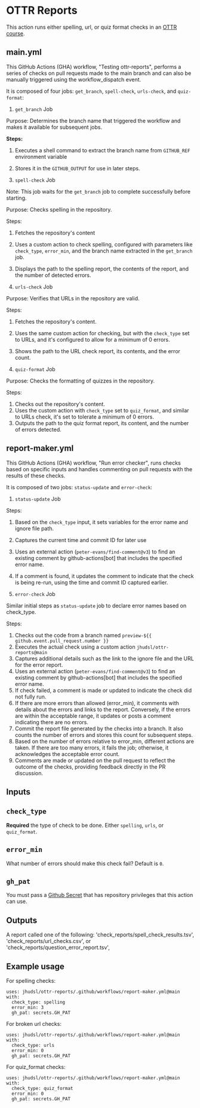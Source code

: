 # OTTR Reports

This action runs either spelling, url, or quiz format checks in an [OTTR course](https://github.com/jhudsl/OTTR_Template).

## main.yml

This GitHub Actions (GHA) workflow, "Testing ottr-reports", performs a series of checks on pull requests made to the main branch and can also be manually triggered using the workflow_dispatch event.

It is composed of four jobs: `get_branch`, `spell-check`, `urls-check`, and `quiz-format`:

1. `get_branch` Job

Purpose: Determines the branch name that triggered the workflow and makes it available for subsequent jobs.

**Steps:**
1. Executes a shell command to extract the branch name from `GITHUB_REF` environment variable
2. Stores it in the `GITHUB_OUTPUT` for use in later steps.


2. `spell-check` Job

Note: This job waits for the `get_branch` job to complete successfully before starting.

Purpose: Checks spelling in the repository.

Steps: 
1. Fetches the repository's content 
2. Uses a custom action to check spelling, configured with parameters like `check_type`, `error_min`, and the branch name extracted in the `get_branch` job.
3. Displays the path to the spelling report, the contents of the report, and the number of detected errors.


3. `urls-check` Job

Purpose: Verifies that URLs in the repository are valid.

Steps:
1. Fetches the repository's content.
2. Uses the same custom action for checking, but with the `check_type` set to URLs, and it's configured to allow for a minimum of 0 errors.
3. Shows the path to the URL check report, its contents, and the error count.


4. `quiz-format` Job

Purpose: Checks the formatting of quizzes in the repository.

Steps:
1. Checks out the repository's content.
2. Uses the custom action with `check_type` set to `quiz_format`, and similar to URLs check, it's set to tolerate a minimum of 0 errors.
3. Outputs the path to the quiz format report, its content, and the number of errors detected.


## report-maker.yml

This GitHub Actions (GHA) workflow, "Run error checker", runs checks based on specific inputs and handles commenting on pull requests with the results of these checks.

It is composed of two jobs: `status-update` and `error-check`:

1. `status-update` Job

Steps:
1. Based on the `check_type` input, it sets variables for the error name and ignore file path.
2. Captures the current time and commit ID for later use 
3. Uses an external action (`peter-evans/find-comment@v3`) to find an existing comment by github-actions[bot] that includes the specified error name.
4. If a comment is found, it updates the comment to indicate that the check is being re-run, using the time and commit ID captured earlier.


2. `error-check` Job

Similar initial steps as `status-update` job to declare error names based on check_type.

Steps:
1. Checks out the code from a branch named `preview-${{ github.event.pull_request.number }}`
2. Executes the actual check using a custom action `jhudsl/ottr-reports@main`
3. Captures additional details such as the link to the ignore file and the URL for the error report.
4. Uses an external action (`peter-evans/find-comment@v3`) to find an existing comment by github-actions[bot] that includes the specified error name.
5. If check failed, a comment is made or updated to indicate the check did not fully run. 
6. If there are more errors than allowed (error_min), it comments with details about the errors and links to the report. Conversely, if the errors are within the acceptable range, it updates or posts a comment indicating there are no errors.
7. Commit the report file generated by the checks into a branch. It also counts the number of errors and stores this count for subsequent steps.
8. Based on the number of errors relative to error_min, different actions are taken. If there are too many errors, it fails the job; otherwise, it acknowledges the acceptable error count.
9. Comments are made or updated on the pull request to reflect the outcome of the checks, providing feedback directly in the PR discussion.


## Inputs

## `check_type`

**Required** the type of check to be done. Either `spelling`, `urls`, or `quiz_format`.

## `error_min`

What number of errors should make this check fail? Default is `0`.

## `gh_pat`

You must pass a [Github Secret](https://docs.github.com/en/actions/security-guides/encrypted-secrets) that has repository privileges that this action can use.

## Outputs

A report called one of the following:
'check_reports/spell_check_results.tsv', 'check_reports/url_checks.csv', or 'check_reports/question_error_report.tsv',

## Example usage

For spelling checks:
```
uses: jhudsl/ottr-reports/.github/workflows/report-maker.yml@main
with:
  check_type: spelling
  error_min: 3
  gh_pat: secrets.GH_PAT
```

For broken url checks:
```
uses: jhudsl/ottr-reports/.github/workflows/report-maker.yml@main
with:
  check_type: urls
  error_min: 0
  gh_pat: secrets.GH_PAT
```

For quiz_format checks:
```
uses: jhudsl/ottr-reports/.github/workflows/report-maker.yml@main
with:
  check_type: quiz_format
  error_min: 0
  gh_pat: secrets.GH_PAT
```
